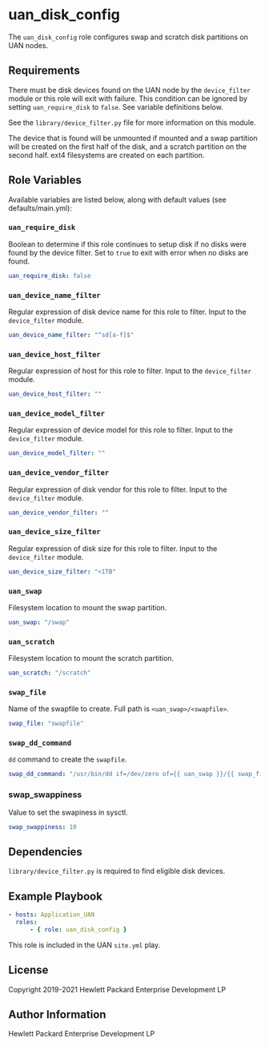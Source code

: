 uan_disk_config
=========

The `uan_disk_config` role configures swap and scratch disk partitions on UAN
nodes.

Requirements
------------

There must be disk devices found on the UAN node by the `device_filter` module
or this role will exit with failure. This condition can be ignored by setting
`uan_require_disk` to `false`. See variable definitions below.

See the `library/device_filter.py` file for more information on this module.

The device that is found will be unmounted if mounted and a swap partition will
be created on the first half of the disk, and a scratch partition on the second
half. ext4 filesystems are created on each partition.

Role Variables
--------------

Available variables are listed below, along with default values (see defaults/main.yml):

### `uan_require_disk`

Boolean to determine if this role continues to setup disk if no disks were found
by the device filter. Set to `true` to exit with error when no disks are found.

```yaml
uan_require_disk: false
```

### `uan_device_name_filter`

Regular expression of disk device name for this role to filter.
Input to the `device_filter` module.

```yaml
uan_device_name_filter: "^sd[a-f]$"
```

### `uan_device_host_filter`

Regular expression of host for this role to filter.
Input to the `device_filter` module.

```yaml
uan_device_host_filter: ""
```

### `uan_device_model_filter`

Regular expression of device model for this role to filter.
Input to the `device_filter` module.

```yaml
uan_device_model_filter: ""
```

### `uan_device_vendor_filter`

Regular expression of disk vendor for this role to filter.
Input to the `device_filter` module.

```yaml
uan_device_vendor_filter: ""
```

### `uan_device_size_filter`


Regular expression of disk size for this role to filter.
Input to the `device_filter` module.

```yaml
uan_device_size_filter: "<1TB"
```

### `uan_swap`

Filesystem location to mount the swap partition.

```yaml
uan_swap: "/swap"
```

### `uan_scratch`

Filesystem location to mount the scratch partition.

```yaml
uan_scratch: "/scratch"
```

### `swap_file`

Name of the swapfile to create. Full path is `<uan_swap>/<swapfile>`.

```yaml
swap_file: "swapfile"
```

### `swap_dd_command`

`dd` command to create the `swapfile`.

```yaml
swap_dd_command: "/usr/bin/dd if=/dev/zero of={{ uan_swap }}/{{ swap_file }} bs=1GB count=10"
```

### swap_swappiness

Value to set the swapiness in sysctl.

```yaml
swap_swappiness: 10
```

Dependencies
------------

`library/device_filter.py` is required to find eligible disk devices.

Example Playbook
----------------

```yaml
- hosts: Application_UAN
  roles:
      - { role: uan_disk_config }
```

This role is included in the UAN `site.yml` play.

License
-------

Copyright 2019-2021 Hewlett Packard Enterprise Development LP

Author Information
------------------

Hewlett Packard Enterprise Development LP
